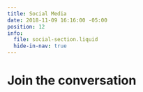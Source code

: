 ```yaml
---
title: Social Media
date: 2018-11-09 16:16:00 -05:00
position: 12
info:
  file: social-section.liquid
  hide-in-nav: true
---
```


# Join the conversation